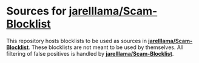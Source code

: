 # Sources for [jarelllama/Scam-Blocklist](https://github.com/jarelllama/Scam-Blocklist)

This repository hosts blocklists to be used as sources in **[jarelllama/Scam-Blocklist](https://github.com/jarelllama/Scam-Blocklist)**. These blocklists are not meant to be used by themselves. All filtering of false positives is handled by **[jarelllama/Scam-Blocklist](https://github.com/jarelllama/Scam-Blocklist)**.
